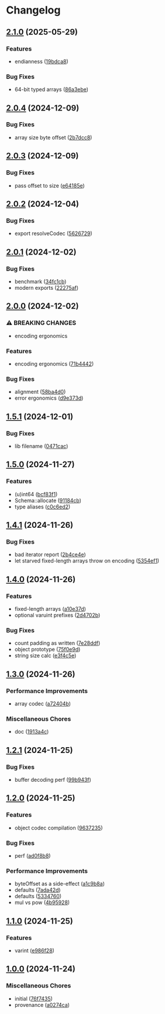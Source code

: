 # Changelog

## [2.1.0](https://github.com/cha0s/crunches/compare/crunches-v2.0.4...crunches-v2.1.0) (2025-05-29)


### Features

* endianness ([19bdca8](https://github.com/cha0s/crunches/commit/19bdca80bdad8b57885f68e293c5bf8f1be250d8))


### Bug Fixes

* 64-bit typed arrays ([86a3ebe](https://github.com/cha0s/crunches/commit/86a3ebece4aa2ad4fc8fdece84e1b891472c5760))

## [2.0.4](https://github.com/cha0s/crunches/compare/crunches-v2.0.3...crunches-v2.0.4) (2024-12-09)


### Bug Fixes

* array size byte offset ([2b7dcc8](https://github.com/cha0s/crunches/commit/2b7dcc80469bb095976ea1b2284e4ed3f01dd89e))

## [2.0.3](https://github.com/cha0s/crunches/compare/crunches-v2.0.2...crunches-v2.0.3) (2024-12-09)


### Bug Fixes

* pass offset to size ([e64185e](https://github.com/cha0s/crunches/commit/e64185e67afdb976c0b432ff421659a17efaf07e))

## [2.0.2](https://github.com/cha0s/crunches/compare/crunches-v2.0.1...crunches-v2.0.2) (2024-12-04)


### Bug Fixes

* export resolveCodec ([5626729](https://github.com/cha0s/crunches/commit/562672966979291b318f5a33d490a1060d15182a))

## [2.0.1](https://github.com/cha0s/crunches/compare/crunches-v2.0.0...crunches-v2.0.1) (2024-12-02)


### Bug Fixes

* benchmark ([34fc1cb](https://github.com/cha0s/crunches/commit/34fc1cbf8793624551916405c44be556024bb8a3))
* modern exports ([22275af](https://github.com/cha0s/crunches/commit/22275afd3be47083aa63535214c1615ac207069c))

## [2.0.0](https://github.com/cha0s/crunches/compare/crunches-v1.5.1...crunches-v2.0.0) (2024-12-02)


### ⚠ BREAKING CHANGES

* encoding ergonomics

### Features

* encoding ergonomics ([71b4442](https://github.com/cha0s/crunches/commit/71b44424b1240f391318c63830bc140fe578a10e))


### Bug Fixes

* alignment ([58ba4d0](https://github.com/cha0s/crunches/commit/58ba4d0af4a8da02df676fd050dc6cc12397a239))
* error ergonomics ([d9e373d](https://github.com/cha0s/crunches/commit/d9e373d95748fecf05b178177f882af9c28fb6fc))

## [1.5.1](https://github.com/cha0s/crunches/compare/crunches-v1.5.0...crunches-v1.5.1) (2024-12-01)


### Bug Fixes

* lib filename ([0471cac](https://github.com/cha0s/crunches/commit/0471cac723a5652f80c1ed5421f92a9770ca1ac4))

## [1.5.0](https://github.com/cha0s/crunches/compare/crunches-v1.4.1...crunches-v1.5.0) (2024-11-27)


### Features

* (u)int64 ([bcf83f1](https://github.com/cha0s/crunches/commit/bcf83f1dc5dda6d14494ed0f06767bd3fe7381f0))
* Schema::allocate ([91184cb](https://github.com/cha0s/crunches/commit/91184cb910de39aa985a1aa806a03df53e4a3dab))
* type aliases ([c0c6ed2](https://github.com/cha0s/crunches/commit/c0c6ed2429be2a4afcc7314669aa32fe573ad89d))

## [1.4.1](https://github.com/cha0s/crunches/compare/crunches-v1.4.0...crunches-v1.4.1) (2024-11-26)


### Bug Fixes

* bad iterator report ([2b4ce4e](https://github.com/cha0s/crunches/commit/2b4ce4ef237d66e151e6651b12cf52ec7a2bfbdd))
* let starved fixed-length arrays throw on encoding ([5354ef1](https://github.com/cha0s/crunches/commit/5354ef1cc82466b5328257f5caba981fe8ee2c17))

## [1.4.0](https://github.com/cha0s/crunches/compare/crunches-v1.3.0...crunches-v1.4.0) (2024-11-26)


### Features

* fixed-length arrays ([a10e37d](https://github.com/cha0s/crunches/commit/a10e37d57f4e2db080c5cdfd357d8c9024fa9585))
* optional varuint prefixes ([2d4702b](https://github.com/cha0s/crunches/commit/2d4702b1386bd409c4f4988b5889ad834f2fa61a))


### Bug Fixes

* count padding as written ([7e28ddf](https://github.com/cha0s/crunches/commit/7e28ddf3bcf517a22d759161744b224ec25d2518))
* object prototype ([75f0e9d](https://github.com/cha0s/crunches/commit/75f0e9d558470aacec691ec91716ad338f152b15))
* string size calc ([e3f4c5e](https://github.com/cha0s/crunches/commit/e3f4c5ef7b95dc71fb0682dbdc197e43214d3d0f))

## [1.3.0](https://github.com/cha0s/crunches/compare/crunches-v1.2.1...crunches-v1.3.0) (2024-11-26)


### Performance Improvements

* array codec ([a72404b](https://github.com/cha0s/crunches/commit/a72404ba7d307b421d9b567d7d5fc0c06ed64eab))


### Miscellaneous Chores

* doc ([1913a4c](https://github.com/cha0s/crunches/commit/1913a4c9099c5471d741baca6bd01e575d8cb131))

## [1.2.1](https://github.com/cha0s/crunches/compare/crunches-v1.2.0...crunches-v1.2.1) (2024-11-25)


### Bug Fixes

* buffer decoding perf ([99b943f](https://github.com/cha0s/crunches/commit/99b943f69232fdfa9e4f04f7f2333d5164cf872e))

## [1.2.0](https://github.com/cha0s/crunches/compare/crunches-v1.1.0...crunches-v1.2.0) (2024-11-25)


### Features

* object codec compilation ([9637235](https://github.com/cha0s/crunches/commit/9637235850b644ddb9468f66151b2b53a0753646))


### Bug Fixes

* perf ([ad0f8b8](https://github.com/cha0s/crunches/commit/ad0f8b84580f23dcd9785dd308015e54642ae17d))


### Performance Improvements

* byteOffset as a side-effect ([a1c9b8a](https://github.com/cha0s/crunches/commit/a1c9b8af8713d9bc85d1fea2016365c49c040255))
* defaults ([7ada42d](https://github.com/cha0s/crunches/commit/7ada42d58b8460f612d788afb9f3017723a6b15d))
* defaults ([5334760](https://github.com/cha0s/crunches/commit/5334760aeffc1c79532df12eadc689e23b901db8))
* mul vs pow ([4b95928](https://github.com/cha0s/crunches/commit/4b95928d3d91731cacf4d8dcb2a6269dc3a6b0ab))

## [1.1.0](https://github.com/cha0s/crunches/compare/crunches-v1.0.0...crunches-v1.1.0) (2024-11-25)


### Features

* varint ([e986f28](https://github.com/cha0s/crunches/commit/e986f287c798078438272e0d614020cd7f47727e))

## [1.0.0](https://github.com/cha0s/crunches/compare/crunches-v0.0.1...crunches-v1.0.0) (2024-11-24)


### Miscellaneous Chores

* initial ([76f7435](https://github.com/cha0s/crunches/commit/76f7435747f72d1f6e090b95338b65b1b016cf7c))
* provenance ([a0274ca](https://github.com/cha0s/crunches/commit/a0274caca16637f927c721862743a0fad3835651))
